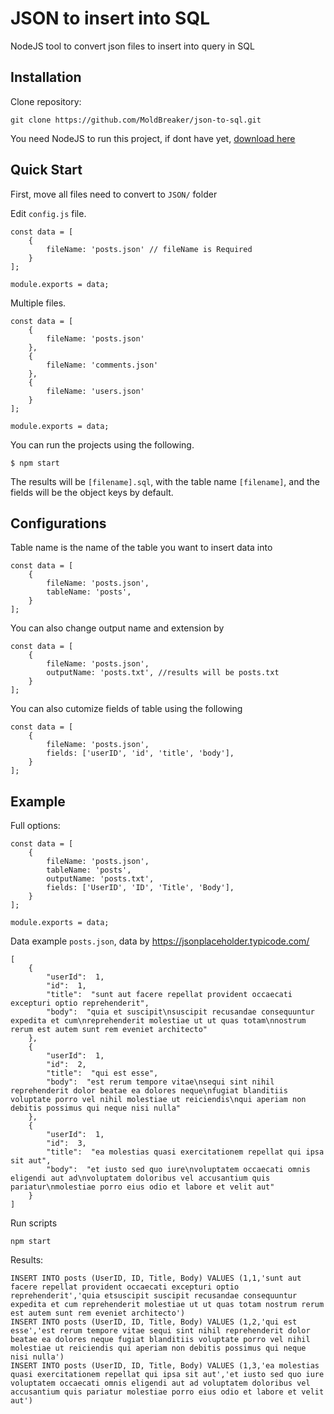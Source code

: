 
# JSON to insert into SQL
NodeJS tool to convert json files to insert into query in SQL

## Installation
Clone repository:

    git clone https://github.com/MoldBreaker/json-to-sql.git

You need NodeJS to run this project, if dont have yet, [download here](https://nodejs.org/en/download)

## Quick Start

First, move all files need to convert to `JSON/` folder

Edit `config.js` file.

    const data = [
	    {
	        fileName: 'posts.json' // fileName is Required
	    }
    ];
    
    module.exports = data;
Multiple files.

    const data = [
	    {
	        fileName: 'posts.json'
	    },
	    {
	        fileName: 'comments.json'
	    },
	    {
	        fileName: 'users.json'
	    }
    ];
    
    module.exports = data;

 You can run the projects using the following.

    $ npm start

The results will be `[filename].sql`, with the table name `[filename]`, and the fields will be the object keys by default.

## Configurations

Table name is the name of the table you want to insert data into

    const data = [
	    {
	        fileName: 'posts.json',
	        tableName: 'posts',
	    }
    ];
    
You can also change output name and extension by 

    const data = [
	    {
	        fileName: 'posts.json',
	        outputName: 'posts.txt', //results will be posts.txt
	    }
    ];
    
You can also cutomize fields of table using the following

    const data = [
	    {
	        fileName: 'posts.json',
	        fields: ['userID', 'id', 'title', 'body'],
	    }
    ];

## Example
Full options:

    const data = [
	    {
	        fileName: 'posts.json',
	        tableName: 'posts',
	        outputName: 'posts.txt',
	        fields: ['UserID', 'ID', 'Title', 'Body'],
	    }
	];
	
	module.exports = data;
	  
Data example `posts.json`, data by https://jsonplaceholder.typicode.com/

    [
	    {
			"userId":  1,
			"id":  1,
			"title":  "sunt aut facere repellat provident occaecati excepturi optio reprehenderit",
			"body":  "quia et suscipit\nsuscipit recusandae consequuntur expedita et cum\nreprehenderit molestiae ut ut quas totam\nnostrum rerum est autem sunt rem eveniet architecto"
		},
		{
			"userId":  1,
			"id":  2,
			"title":  "qui est esse",
			"body":  "est rerum tempore vitae\nsequi sint nihil reprehenderit dolor beatae ea dolores neque\nfugiat blanditiis voluptate porro vel nihil molestiae ut reiciendis\nqui aperiam non debitis possimus qui neque nisi nulla"
		},
		{
			"userId":  1,
			"id":  3,
			"title":  "ea molestias quasi exercitationem repellat qui ipsa sit aut",
			"body":  "et iusto sed quo iure\nvoluptatem occaecati omnis eligendi aut ad\nvoluptatem doloribus vel accusantium quis pariatur\nmolestiae porro eius odio et labore et velit aut"
		}
	]
Run scripts

    npm start
Results:

    INSERT INTO posts (UserID, ID, Title, Body) VALUES (1,1,'sunt aut facere repellat provident occaecati excepturi optio reprehenderit','quia etsuscipit suscipit recusandae consequuntur expedita et cum reprehenderit molestiae ut ut quas totam nostrum rerum est autem sunt rem eveniet architecto') 
    INSERT INTO posts (UserID, ID, Title, Body) VALUES (1,2,'qui est esse','est rerum tempore vitae sequi sint nihil reprehenderit dolor beatae ea dolores neque fugiat blanditiis voluptate porro vel nihil molestiae ut reiciendis qui aperiam non debitis possimus qui neque nisi nulla')
    INSERT INTO posts (UserID, ID, Title, Body) VALUES (1,3,'ea molestias quasi exercitationem repellat qui ipsa sit aut','et iusto sed quo iure voluptatem occaecati omnis eligendi aut ad voluptatem doloribus vel accusantium quis pariatur molestiae porro eius odio et labore et velit aut')

